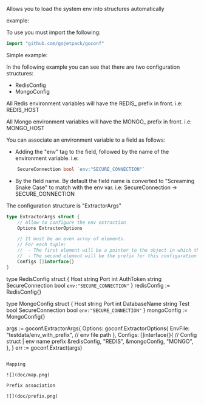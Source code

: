 Allows you to load the system env into structures automatically  


example:

To use you must import the following:

```go
import "github.com/gojetpack/goconf"
```

Simple example:

In the following example you can see that there are two configuration structures:
- RedisConfig
- MongoConfig

All Redis environment variables will have the REDIS_ prefix in front. i.e: REDIS_HOST

All Mongo environment variables will have the MONGO_ prefix in front. i.e: MONGO_HOST 

You can associate an environment variable to a field as follows:

- Adding the "env" tag to the field, followed by the name of the environment variable. i.e:
```go    
    SecureConnection bool `env:"SECURE_CONNECTION"`
 ```
- By the field name. By default the field name is converted to "Screaming Snake Case" to match with the env var. 
i.e: SecureConnection -> SECURE_CONNECTION

The configuration structure is "ExtractorArgs"

```go
type ExtractorArgs struct {
	// Allow to configure the env extraction
	Options ExtractorOptions

	// It must be an even array of elements.
	// For each tuple:
	//  - The first element will be a pointer to the object in which the configuration will be saved.
	//  - The second element will be the prefix for this configuration
	Configs []interface{}
}
```


type RedisConfig struct {
    Host             string
    Port             int
    AuthToken        string
    SecureConnection bool `env:"SECURE_CONNECTION"`
}
redisConfig := RedisConfig{}

type MongoConfig struct {
    Host             string
    Port             int
    DatabaseName     string
    Test             bool
    SecureConnection bool `env:"SECURE_CONNECTION"`
}
mongoConfig := MongoConfig{}


args := goconf.ExtractorArgs{
    Options: goconf.ExtractorOptions{
        EnvFile: "testdata/env_with_prefix", // env file path
    },
    Configs: []interface{}{
    //  Config struct | env name prefix
        &redisConfig, "REDIS",
        &mongoConfig, "MONGO",
    },
}
err := goconf.Extract(args)
```

Mapping

![](doc/map.png)

Prefix association

![](doc/prefix.png)